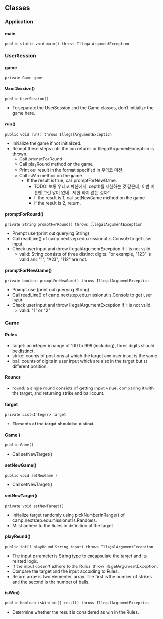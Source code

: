 
## Classes

### Application
#### main
    public static void main() throws IllegalArgumentException

### UserSession
#### game
    private Game game

#### UserSession()
    public UserSession()
- To separate the UserSession and the Game classes, don't initialize the game here.
#### run()
    public void run() throws IllegalArgumentException
- Initialize the game if not initialized.
- Repeat these steps until the run returns or IllegalArgumentException is thrown.
  - Call promptForRound
  - Call playRound method on the game.
  - Print out result in the format specified in 우테코 미션.
  - Call isWin method on the game.
    - If the result is true, call promptForNewGame.
        - TODO: 보통 우테코 미션에서, depth를 제한하는 것 같은데, 이번 미션엔 그런 말이 없네.. 제한 하지 않는 걸까?
        - If the result is 1, call setNewGame method on the game.
        - If the result is 2, return.
#### promptForRound()
    private String promptForRound() throws IllegalArgumentException
- Prompt user(print out querying String)
- Call readLine() of camp.nextstep.edu.missionutils.Console to get user input.
- Check user input and throw IllegalArgumentException if it is not valid.
  - valid: String consists of three distinct digits. For example, "123" is valid and "1", "A23", "112" are not.
#### promptForNewGame()
    private boolean promptForNewGame() throws IllegalArgumentException
- Prompt user(print out querying String)
- Call readLine() of camp.nextstep.edu.missionutils.Console to get user input.
- Check user input and throw IllegalArgumentException if it is not valid.
  - valid: "1" or "2"

### Game

#### Rules
- target: an integer in range of 100 to 999 (including), three digits should be distinct.
- strike: counts of positions at which the target and user input is the same.
- ball: counts of digits in user input which are also in the target but at different position.
#### Rounds
- round: a single round consists of getting input value, comparing it with the target, and returning strike and ball count.

#### target
    private List<Integer> target
- Elements of the target should be distinct.

#### Game()
    public Game()
- Call setNewTarget()
#### setNewGame()
    public void setNewGame()
- Call setNewTarget()
#### setNewTarget()
    private void setNewTarget()
- Initialize target randomly using pickNumberInRange() of camp.nextstep.edu.missionutils.Randoms.
- Must adhere to the Rules in definition of the target
#### playRound()
    public int[] playRound(String input) throws IllegalArgumentException
- The input parameter is String type to encapsulate the target and its related logic.
- If the input doesn't adhere to the Rules, throw IllegalArgumentException.
- Compare the target and the input according to Rules.
- Return array is two elemented array. The first is the number of strikes and the second is the number of balls.
#### isWin()
    public boolean isWin(int[] result) throws IllegalArgumentException
- Determine whether the result is considered as win in the Rules.
